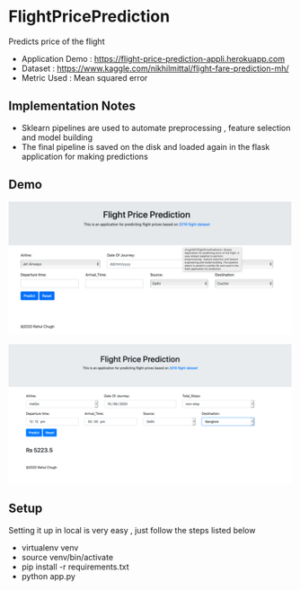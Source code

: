 # FlightPricePrediction
Predicts price of the flight

* Application Demo : https://flight-price-prediction-appli.herokuapp.com
* Dataset : https://www.kaggle.com/nikhilmittal/flight-fare-prediction-mh/
* Metric Used : Mean squared error

## Implementation Notes

* Sklearn pipelines are used to automate preprocessing , feature selection and model building
* The final pipeline is saved on the disk and loaded again in the flask application for making predictions

## Demo

![alt text](https://github.com/chugh007/FlightPricePrediction/blob/master/images/demo1.png?raw=true)

![alt text](https://github.com/chugh007/FlightPricePrediction/blob/master/images/demo2.png?raw=true)


## Setup

Setting it up in local is very easy , just follow the steps listed below

* virtualenv venv 
* source venv/bin/activate
* pip install -r requirements.txt
* python app.py

